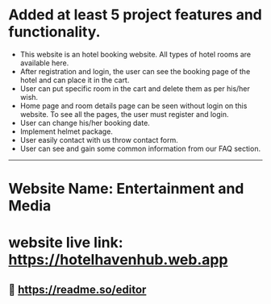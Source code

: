 
# Added at least 5 project features and functionality.

- This website is an hotel booking website. All types of hotel rooms  are available here.
- After registration and login, the user can see the booking page of the hotel and can place it in the cart.
- User can put specific room in the cart and delete them as per his/her wish.
- Home page and room details page can be seen without login on this website. To see all the pages, the user must register and login.
- User can change his/her booking date.
- Implement helmet package.
- User easily contact with us throw contact form.
- User can see and gain some common information from our FAQ section.  



---
# Website Name: Entertainment and Media

# website live link: https://hotelhavenhub.web.app
## 🔗 https://readme.so/editor




